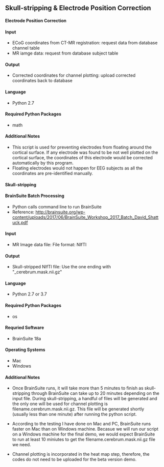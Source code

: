 ## Skull-stripping & Electrode Position Correction

#### Electrode Position Correction

#### Input
- ECoG coordinates from CT-MR registration: request data from database channel table
- MR iamge data: request from database subject table

#### Output
- Corrected coordinates for channel plotting: upload corrected coordinates back to database

#### Language 
- Python 2.7

#### Required Python Packages
- math

#### Additional Notes
- This script is used for preventing electrodes from floating around the cortical surface. If any electrode was found to be not well plotted on the cortical surface, the coordinates of this electrode would be corrected automatically by this program.
- Floating electrodes would not happen for EEG subjects as all the coordinates are pre-identified manually. 

#### Skull-stripping

#### BrainSuite Batch Processing
- Python calls command line to run BrainSuite 
- Reference: http://brainsuite.org/wp-content/uploads/2017/06/BrainSuite_Workshop_2017_Batch_David_Shattuck.pdf

#### Input
- MR Image data file: File format: NIfTI 
  
#### Output
- Skull-stripped NIfTI file: Use the one ending with "_cerebrum.mask.nii.gz" 

#### Language
- Python 2.7 or 3.7

#### Required Python Packages
- os

#### Requried Software
- BrainSuite 18a

#### Operating Systems
- Mac
- Windows

#### Additional Notes

- Once BrainSuite runs, it will take more than 5 minutes to finish as skull-stripping through BrainSuite can take up to 20 minutes depending on the input file. During skull-stripping, a handful of files will be generated and the only one will be used for channel plotting is filename.cerebrum.mask.nii.gz. This file will be generated shortly (usually less than one minute) after running the python script. 

- According to the testing I have done on Mac and PC, BrainSuite runs faster on Mac than on Windows machine. Becasue we will run our script on a Windows machine for the final demo, we would expect BrainSuite to run at least 10 miniutes to get the filename.cerebrum.mask.nii.gz file we need.

- Channel plotting is incorporated in the heat map step, therefore, the codes do not need to be uploaded for the beta version demo.
